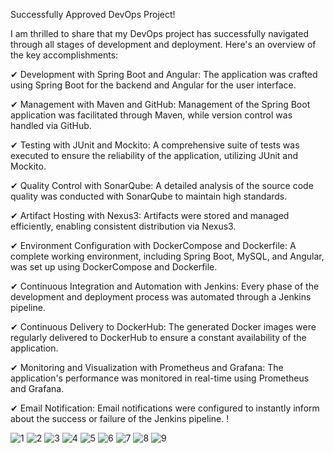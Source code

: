 Successfully Approved DevOps Project!

I am thrilled to share that my DevOps project has successfully navigated through all stages of development and deployment. Here's an overview of the key accomplishments:

✔ Development with Spring Boot and Angular: The application was crafted using Spring Boot for the backend and Angular for the user interface.

✔ Management with Maven and GitHub: Management of the Spring Boot application was facilitated through Maven, while version control was handled via GitHub.

✔ Testing with JUnit and Mockito: A comprehensive suite of tests was executed to ensure the reliability of the application, utilizing JUnit and Mockito.

✔ Quality Control with SonarQube: A detailed analysis of the source code quality was conducted with SonarQube to maintain high standards.

✔ Artifact Hosting with Nexus3: Artifacts were stored and managed efficiently, enabling consistent distribution via Nexus3.

✔ Environment Configuration with DockerCompose and Dockerfile: A complete working environment, including Spring Boot, MySQL, and Angular, was set up using DockerCompose and Dockerfile.

✔ Continuous Integration and Automation with Jenkins: Every phase of the development and deployment process was automated through a Jenkins pipeline.

✔ Continuous Delivery to DockerHub: The generated Docker images were regularly delivered to DockerHub to ensure a constant availability of the application.

✔ Monitoring and Visualization with Prometheus and Grafana: The application's performance was monitored in real-time using Prometheus and Grafana.

✔ Email Notification: Email notifications were configured to instantly inform about the success or failure of the Jenkins pipeline. !

![1](https://github.com/AHMEDJEMAII/DevopsProject-/assets/113948001/ef3b3d4f-7622-4e88-8658-98dde882329f)
![2](https://github.com/AHMEDJEMAII/DevopsProject-/assets/113948001/98819105-90ac-475b-80dd-71f0d1fcff34)
![3](https://github.com/AHMEDJEMAII/DevopsProject-/assets/113948001/baba2390-003c-415a-a810-6e69eb40d2c7)
![4](https://github.com/AHMEDJEMAII/DevopsProject-/assets/113948001/9323623f-e9b6-4ab1-8ddd-0f1f438d36e2)
![5](https://github.com/AHMEDJEMAII/DevopsProject-/assets/113948001/64b49363-926a-4d93-b0f5-8dc034f7ddc5)
![6](https://github.com/AHMEDJEMAII/DevopsProject-/assets/113948001/4e6d3468-c777-4639-947d-f9ba3bb2faae)
![7](https://github.com/AHMEDJEMAII/DevopsProject-/assets/113948001/4807c869-6d98-4401-8cba-9cb304e24612)
![8](https://github.com/AHMEDJEMAII/DevopsProject-/assets/113948001/fcf8d08e-9037-45f5-b486-446565e8fb94)
![9](https://github.com/AHMEDJEMAII/DevopsProject-/assets/113948001/d35cefb3-d302-4ec5-9811-dab6828d4120)
